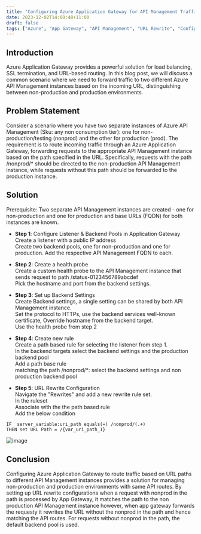 ```yaml
---
title: "Configuring Azure Application Gateway for API Management Traffic Routing"
date: 2023-12-02T14:00:48+11:00
draft: false
tags: ["Azure", "App Gateway", "API Management", "URL Rewrite", "Config"]
---
```


## Introduction
Azure Application Gateway provides a powerful solution for load balancing, SSL termination, and URL-based routing. In this blog post, we will discuss a common scenario 
where we need to forward traffic to two different Azure API Management instances based on the incoming URL, distinguishing between non-production and production environments.

## Problem Statement
Consider a scenario where you have two separate instances of Azure API Management (Sku: any non consumption tier): one for non-production/testing (nonprod) and the other for production (prod). 
The requirement is to route incoming traffic through an Azure Application Gateway, forwarding requests to the appropriate API Management instance based on the path specified in the URL. 
Specifically, requests with the path /nonprod/* should be directed to the non-production API Management instance, while requests without this path should be forwarded to the production instance.

## Solution
Prerequisite: Two separate API Management instances are created - one for non-production and one for production and base URLs (FQDN) for both instances are known.

- **Step 1**: Configure Listener & Backend Pools in Application Gateway  
Create a listener with a public IP address  
Create two backend pools, one for non-production and one for production. Add the respective API Management FQDN  to each.  

- **Step 2**: Create a health probe  
Create a custom health probe to the API Management instance that sends request to path /status-0123456789abcdef  
Pick the hostname and port from the backend settings.  

- **Step 3**: Set up Backend Settings   
Create Backend settings, a single setting can be shared by both API Management instance.   
Set the protocol to HTTPs, use the backend services well-known certificate, Override hostname from the backend target.   
Use the health probe from step 2  

- **Step 4**: Create new rule  
Create a path based rule for selecting the listener from step 1.  
In the backend targets select the backend settings and the production backend pool    
Add a path base rule  
 matching the path /nonprod/*:  select the backend settings and non production backend pool  

- **Step 5**: URL Rewrite Configuration  
Navigate the "Rewrites" and add a new rewrite rule set.   
In the ruleset   
Associate with the  the path based rule  
Add the below condition  
 ```
 IF  server_variable:uri_path equals(=) /nonprod/(.+)  
 THEN set URL Path = /{var_uri_path_1}
``` 

![image](https://github.com/gopkumr/gopkumr.github.io/assets/1662197/59b71fd8-fde0-4e22-991b-cd5c9adef30a)  


## Conclusion
Configuring Azure Application Gateway to route traffic based on URL paths to different API Management instances provides a  solution for managing non-production and production environments with same API routes. 
By setting up URL rewrite configurations when a request with nonprod in the path is processed by App Gateway, it matches the path to the non production API Management instance however, when app gateway forwards the requesty
it rewrites the URL without the nonprod in the path and hence matching the API routes. 
For requests without nonprod in the path, the default backend pool is used.
